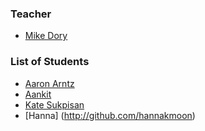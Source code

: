 ### Teacher

* [Mike Dory](http://github.com/mikedory)

### List of Students

* [Aaron Arntz](http://github.com/arntzy)
* [Aankit](https://github.com/aankit)
* [Kate Sukpisan](https://github.com/katevisuth)
* [Hanna] (http://github.com/hannakmoon)
